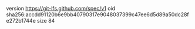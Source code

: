 version https://git-lfs.github.com/spec/v1
oid sha256:accdd91120b6e9bb40790317e9048037399c47ee6d5d89a50dc28fe272b1744e
size 84
